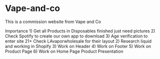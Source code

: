 # Vape-and-co
This is a commission website from Vape and Co

Importance
    1) Get all Products in
        Disposables finished just need pictures
    2) Check Spotify to create our own app to download
    3) Age verification to enter site 21+
        Check LAvaporwholesale for their layout
    2) Research liquid and working in Shopify
    3) Work on Header
    4) Work on Footer 
    5) Work on Product Page
    6) Work on Home Page Product Presentation

